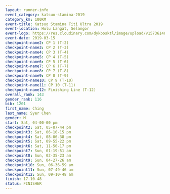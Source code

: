 ```yaml
--- 
layout: runner-info 
event_category: katsuo-stamina-2019 
category_km: 100KM 
event-title: Katsuo Stamina Titi Ultra 2019 
event-location: Hulu Langat, Selangor 
event-logo: https://res.cloudinary.com/dykbosktl/image/upload/v1573614825/Logo/Logo_p7ft6n.png 
event-date: 2019-03-15 
checkpoint-name2: CP 1 (T-2) 
checkpoint-name3: CP 2 (T-3) 
checkpoint-name4: CP 3 (T-4) 
checkpoint-name5: CP 4 (T-5) 
checkpoint-name6: CP 5 (T-6) 
checkpoint-name7: CP 6 (T-7) 
checkpoint-name8: CP 7 (T-8) 
checkpoint-name9: CP 8 (T-9) 
checkpoint-name10: CP 9 (T-10) 
checkpoint-name11: CP 10 (T-11) 
checkpoint-name12: Finishing Line (T-12) 
overall_rank: 143
gender_rank: 116
bib: 1201
first_name: Ching
last_name: Syer Chen
gender: M
start: Sat, 04-00-00 pm
checkpoint2: Sat, 05-07-44 pm
checkpoint3: Sat, 06-10-15 pm
checkpoint4: Sat, 08-06-38 pm
checkpoint5: Sat, 09-55-22 pm
checkpoint6: Sat, 11-50-17 pm
checkpoint7: Sun, 01-19-51 am
checkpoint8: Sun, 02-35-23 am
checkpoint9: Sun, 04-27-26 am
checkpoint10: Sun, 06-36-59 am
checkpoint11: Sun, 07-49-46 am
checkpoint12: Sun, 09-10-48 am
finish: 17-10-48
status: FINISHER
--- 
```

